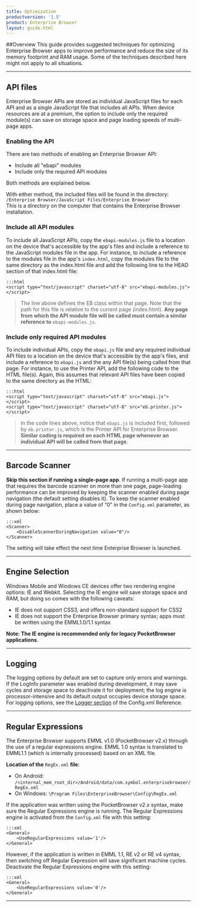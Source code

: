 ```yaml
---
title: Optimization
productversion: '1.5'
product: Enterprise Browser
layout: guide.html
---
```

##Overview 
This guide provides suggested techniques for optimizing Enterprise Browser apps to improve performance and reduce the size of its memory footprint and RAM usage. Some of the techniques described here might not apply to all situations. 

-----

## API files
Enterprise Browser APIs are stored as individual JavaScript files for each API and as a single JavaScript file that includes all APIs. When device resources are at a premium, the option to include only the required module(s) can save on storage space and page loading speeds of multi-page apps.

### Enabling the API
There are two methods of enabling an Enterprise Browser API:

* Include all "ebapi" modules
* Include only the required API modules

Both methods are explained below. 

With either method, the included files will be found in the directory:
<br> 
`/Enterprise Browser/JavaScript Files/Enterprise Browser`
<br>
This is a directory on the computer that contains the Enterprise Browser installation.

### Include all API modules
To include all JavaScript APIs, copy the `ebapi-modules.js` file to a location on the device that's accessible by the app's files and include a reference to the JavaScript modules file in the app. For instance, to include a reference to the modules file in the app's `index.html`, copy the modules file to the same directory as the index.html file and add the following line to the HEAD section of that index.html file:

    :::html
    <script type="text/javascript" charset="utf-8" src="ebapi-modules.js"></script>

> The line above defines the EB class within that page. Note that the path for this file is relative to the current page (index.html). **Any page from which the API module file will be called must contain a similar reference to** `ebapi-modules.js`.

### Include only required API modules
To include individual APIs, copy the `ebapi.js` file and any required individual API files to a location on the device that's accessible by the app's files, and include a reference to `ebapi.js` and the any API file(s) being called from that page. For instance, to use the Printer API, add the following code to the HTML file(s). Again, this assumes that relevant API files have been copied to the same directory as the HTML:

    :::html
    <script type="text/javascript" charset="utf-8" src="ebapi.js"></script>
    <script type="text/javascript" charset="utf-8" src="eb.printer.js"></script>

> In the code lines above, notice that `ebapi.js` is included first, followed by `eb.printer.js`, which is the Printer API for Enterprise Browser. **Similar coding is required on each HTML page whenever an individual API will be called from that page**.

-----

## Barcode Scanner
**Skip this section if running a single-page app**. If running a multi-page app that requires the barcode scanner on more than one page, page-loading performance can be improved by keeping the scanner enabled during page navigation (the default setting disables it). To keep the scanner enabled during page navigation, place a value of “0” in the `Config.xml` parameter, as shown below:

	:::xml
	<Scanner>
		<DisableScannerDuringNavigation value="0"/>
	</Scanner>

The setting will take effect the next time Enterprise Browser is launched. 

-----

## Engine Selection
Windows Mobile and Windows CE devices offer two rendering engine options: IE and Webkit. Selecting the IE engine will save storage space and RAM, but doing so comes with the following caveats: 

* IE does not support CSS3, and offers non-standard support for CSS2
* IE does not support the Enterprise Browser primary syntax; apps must be written using the EMML1.0/1.1 syntax

**Note: The IE engine is recommended only for legacy PocketBrowser applications**.

-----

## Logging
The logging options by default are set to capture only errors and warnings. If the LogInfo parameter was enabled during development, it may save cycles and storage space to deactivate it for deployment; the log engine is processor-intensive and its default output occupies device storage space. For logging options, see the [Logger section](../configreference/#logger) of the Config.xml Reference. 

-----

## Regular Expressions
The Enterprise Browser supports EMML v1.0 (PocketBrowser v2.x) through the use of a regular expressions engine. EMML 1.0 syntax is translated to EMML1.1 (which is internally processed) based on an XML file. 

**Location of the** `RegEx.xml` **file**:

* On Android: `/<internal_mem_root_dir>/Android/data/com.symbol.enterprisebrowser/RegEx.xml`
* On Windows: `\Program Files\EnterpriseBrowser\Config\RegEx.xml`

If the application was written using the PocketBrowser v2.x syntax, make sure the Regular Expressions engine is running. The Regular Expressions engine is activated from the `Config.xml` file with this setting:

	:::xml
	<General>
		<UseRegularExpressions value='1'/>
	</General>

However, if the application is written in EMML 1.1, RE v2 or RE v4 syntax, then switching off Regular Expression will save significant machine cycles. Deactivate the Regular Expressions engine with this setting:

	:::xml
	<General>
		<UseRegularExpressions value='0'/>
	</General>

-----
